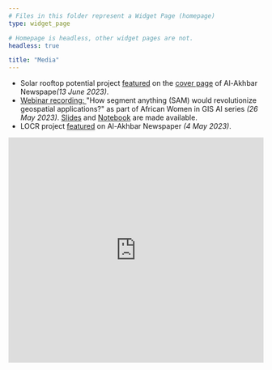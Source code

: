 ```yaml
---
# Files in this folder represent a Widget Page (homepage)
type: widget_page

# Homepage is headless, other widget pages are not.
headless: true

title: "Media"
---
```


<ul>

<li>
Solar rooftop potential project <a href="https://al-akhbar.com/Community/364188" target=_blank>featured</a> on the <a href="https://www.linkedin.com/posts/alighandour_featured-today-on-the-cover-page-of-al-akhbar-activity-7074321199274565633-yF8m" target="_blank">cover page</a> of Al-Akhbar Newspape<i>(13 June 2023)</i>.
</li>

<li>
<a href="https://www.youtube.com/watch?v=0gaQHdAFrzA" target=_blank>Webinar recording: </a> "How segment anything (SAM) would revolutionize geospatial applications?" as part of African Women in GIS AI series <i>(26 May 2023)</i>. <a href="../media/SAM_26May2023/SAM_AliGhandour_26May2023.pdf" target="_blank">Slides</a> and <a href="https://colab.research.google.com/github/geoaigroup/geogroup-website/blob/main/content/media/SAM_26May2023/SAM_GEOAI_Demo.ipynb" target="_blank">Notebook</a> are made available.
</li>

<li>
LOCR project <a href="https://al-akhbar.com/Community/361987/" target=_blank>featured</a> on Al-Akhbar Newspaper <i>(4 May 2023)</i>. 
</li>

</ul>

<iframe width="540" height="445" src="https://14acb9c5.sibforms.com/serve/MUIEALoff1NExbNNjw4-Lws6ZOkfSZyoJ6cvK1T39srRGG7q6wzGvB27k6QdmxrqdkSLG0SzRwSPm4VrF32toJRwk0Js9nrFzrInnIkmodnXp8QJNGSYDHUKzmK8g0exqYu9pee6DwOkxE-uUlBKCU5vN6Vu_OWpF5bQCJz0rFz8o_mddTbLdarer8660ZWZyAIzol1qtnKNl5by"" frameborder="0" scrolling="auto" allowfullscreen style="display: block;margin-left: auto;margin-right: auto;max-width: 100%;"></iframe>



